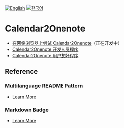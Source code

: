 [![English](https://img.shields.io/badge/lang-English-blue.svg)](https://github.com/juho-creator/Calendar2Onenote/blob/main/README.md)
[![한국어](https://img.shields.io/badge/lang-한국어-red.svg)](https://github.com/juho-creator/Calendar2Onenote/blob/main/README.KR.md)



# Calendar2Onenote
- [在网络浏览器上尝试 Calendar2Onenote](https://github.com/juho-creator/Calendar2Onenote/blob/main/README.CH.web.md)（正在开发中）
- [Calendar2Onenote 开发人员程序](https://github.com/juho-creator/Calendar2Onenote/blob/main/README.CH.exe.md)
- [Calendar2Onenote 用户友好程序](https://github.com/juho-creator/Calendar2Onenote/tree/main/README.CH.userfriendly_program.md)

## Reference
### Multilanguage README Pattern
- [Learn More](https://github.com/jonatasemidio/multilanguage-readme-pattern?tab=readme-ov-file)

### Markdown Badge  
- [Learn More](https://shields.io/badges)